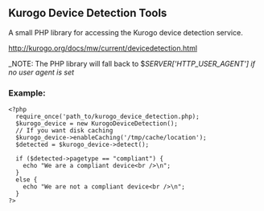 ## Kurogo Device Detection Tools

A small PHP library for accessing the Kurogo device detection service.

http://kurogo.org/docs/mw/current/devicedetection.html

_NOTE: The PHP library will fall back to $_SERVER['HTTP_USER_AGENT'] if no user agent is set_

### Example:

    <?php
      require_once('path_to/kurogo_device_detection.php);
      $kurogo_device = new KurogoDeviceDetection();
      // If you want disk caching
      $kurogo_device->enableCaching('/tmp/cache/location');
      $detected = $kurogo_device->detect();

      if ($detected->pagetype == "compliant") {
        echo "We are a compliant device<br />\n";
      }
      else {
        echo "We are not a compliant device<br />\n";
      }
    ?>
